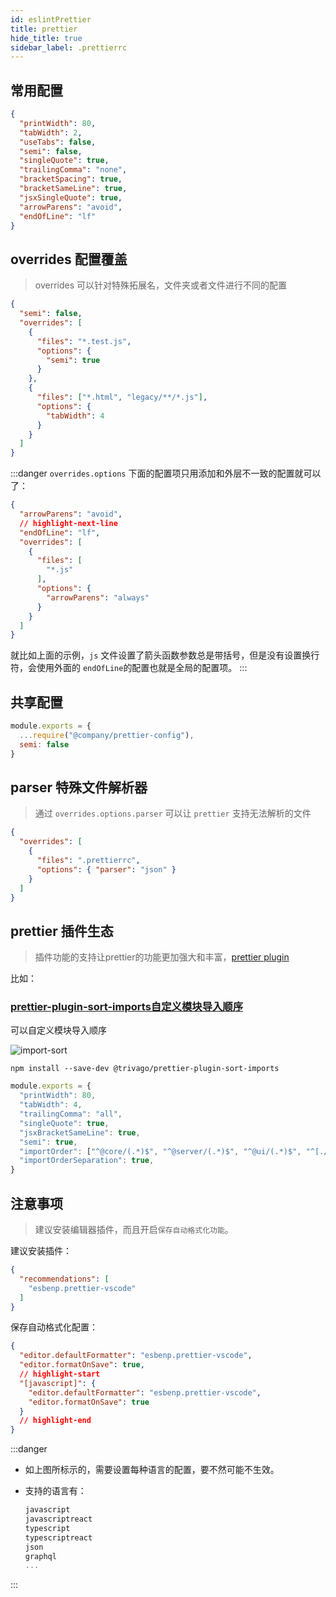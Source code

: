 ```yaml
---
id: eslintPrettier
title: prettier
hide_title: true
sidebar_label: .prettierrc
---
```


## 常用配置

```json
{
  "printWidth": 80,
  "tabWidth": 2,
  "useTabs": false,
  "semi": false,
  "singleQuote": true,
  "trailingComma": "none",
  "bracketSpacing": true,
  "bracketSameLine": true,
  "jsxSingleQuote": true,
  "arrowParens": "avoid",
  "endOfLine": "lf"
}
```

## overrides 配置覆盖

> overrides 可以针对特殊拓展名，文件夹或者文件进行不同的配置

```json
{
  "semi": false,
  "overrides": [
    {
      "files": "*.test.js",
      "options": {
        "semi": true
      }
    },
    {
      "files": ["*.html", "legacy/**/*.js"],
      "options": {
        "tabWidth": 4
      }
    }
  ]
}
```

:::danger
`overrides.options` 下面的配置项只用添加和外层不一致的配置就可以了：

```json
{
  "arrowParens": "avoid",
  // highlight-next-line
  "endOfLine": "lf",
  "overrides": [
    {
      "files": [
        "*.js"
      ],
      "options": {
        "arrowParens": "always"
      }
    }
  ]
}
```

就比如上面的示例，`js` 文件设置了箭头函数参数总是带括号，但是没有设置换行符，会使用外面的 `endOfLine`的配置也就是全局的配置项。
:::

## 共享配置

```javascript title=".prettierrc.js"
module.exports = {
  ...require("@company/prettier-config"),
  semi: false
}
```

## parser 特殊文件解析器

> 通过 `overrides.options.parser` 可以让 `prettier` 支持无法解析的文件

```json
{
  "overrides": [
    {
      "files": ".prettierrc",
      "options": { "parser": "json" }
    }
  ]
}
```

## prettier 插件生态

> 插件功能的支持让prettier的功能更加强大和丰富，[prettier plugin](https://prettier.io/docs/en/plugins.html#using-plugins)

比如：

### [prettier-plugin-sort-imports自定义模块导入顺序](https://github.com/trivago/prettier-plugin-sort-imports)

可以自定义模块导入顺序

![import-sort](/img/import-sort.gif)

```shell
npm install --save-dev @trivago/prettier-plugin-sort-imports
```

```javascript
module.exports = {
  "printWidth": 80,
  "tabWidth": 4,
  "trailingComma": "all",
  "singleQuote": true,
  "jsxBracketSameLine": true,
  "semi": true,
  "importOrder": ["^@core/(.*)$", "^@server/(.*)$", "^@ui/(.*)$", "^[./]"],
  "importOrderSeparation": true,
}
```

## 注意事项

> 建议安装编辑器插件，而且开启`保存自动格式化功能`。

建议安装插件：

```json title=".vscode/extension.json"
{
  "recommendations": [
    "esbenp.prettier-vscode"
  ]
}
```

保存自动格式化配置：

```json title=".vscode/settings.json"
{
  "editor.defaultFormatter": "esbenp.prettier-vscode",
  "editor.formatOnSave": true,
  // highlight-start
  "[javascript]": {
    "editor.defaultFormatter": "esbenp.prettier-vscode",
    "editor.formatOnSave": true
  }
  // highlight-end
}
```

:::danger

- 如上图所标示的，需要设置每种语言的配置，要不然可能不生效。
- 支持的语言有：

  ```javascript
  javascript
  javascriptreact
  typescript
  typescriptreact
  json
  graphql
  ...
  ```

:::
